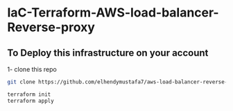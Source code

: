 # IaC-Terraform-AWS-load-balancer-Reverse-proxy



## To Deploy this infrastructure on your account
1- clone this repo 

```bash
git clone https://github.com/elhendymustafa7/aws-load-balancer-reverse-proxy-terrafrom.git
```


```bash
terraform init 
terraform apply
```


